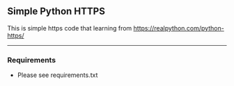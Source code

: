 ## Simple Python HTTPS

This is simple https code that learning from https://realpython.com/python-https/

----

### Requirements
- Please see requirements.txt

